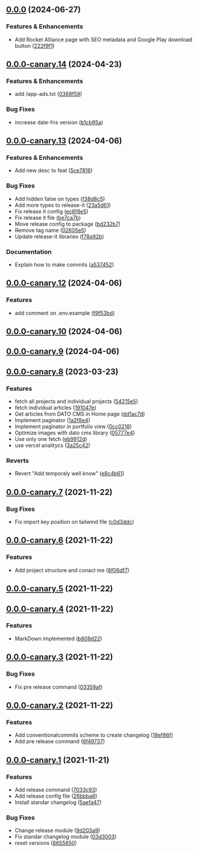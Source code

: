 

## [0.0.0](https://github.com/AugSync/AugSync/compare/0.0.0-canary.14...0.0.0) (2024-06-27)


### Features & Enhancements

* Add Rocket Alliance page with SEO metadata and Google Play download button ([222f9f1](https://github.com/AugSync/AugSync/commit/222f9f1a97e89ac9ae6cdd9f373857ee188dc410))

## [0.0.0-canary.14](https://github.com/AugSync/AugSync/compare/0.0.0-canary.13...0.0.0-canary.14) (2024-04-23)


### Features & Enhancements

* add /app-ads.txt ([0368f59](https://github.com/AugSync/AugSync/commit/0368f59077f365046eb392f7c275b69e84d99afe))


### Bug Fixes

* increase date-fns version ([b1cb95a](https://github.com/AugSync/AugSync/commit/b1cb95a6befe0d06a0b0bd9ad2a01c85dace849b))

## [0.0.0-canary.13](https://github.com/AugSync/AugSync/compare/0.0.0-canary.12...0.0.0-canary.13) (2024-04-06)


### Features & Enhancements

* Add new desc to feat ([5ce7816](https://github.com/AugSync/AugSync/commit/5ce7816bbe49ac4edc7d60f377bd45992a488f0c))


### Bug Fixes

* Add hidden false on types ([f38d8c5](https://github.com/AugSync/AugSync/commit/f38d8c5a8dae93fba51c9d51fed16b767862211a))
* Add more types to release-it ([23a5d61](https://github.com/AugSync/AugSync/commit/23a5d616f5d39e2261bfad4b2af8475dbba5177a))
* Fix release it config ([ec6f8e5](https://github.com/AugSync/AugSync/commit/ec6f8e58c78fc7e34266476a1174f2dc0ece19fa))
* Fix release it file ([be7ca7b](https://github.com/AugSync/AugSync/commit/be7ca7b8621c218c87201b8bc0d2b61f7306bf32))
* Move release config to package ([bd232b7](https://github.com/AugSync/AugSync/commit/bd232b7a4e26d374ad14026d753016bc969541fe))
* Remove tag name ([02605e5](https://github.com/AugSync/AugSync/commit/02605e5450977fda6054216b21734822b3885a15))
* Update release-it libraries ([f78a92b](https://github.com/AugSync/AugSync/commit/f78a92b16db79a9d5a66f25d010bedb936eafc4a))


### Documentation

* Explain how to make commits ([a537452](https://github.com/AugSync/AugSync/commit/a5374523cc558fd8e0a444539e84f47ebdf12abb))

## [0.0.0-canary.12](https://github.com/AugSync/AugSync/compare/0.0.0-canary.11...0.0.0-canary.12) (2024-04-06)


### Features

* add comment on .env.example ([f9f53bd](https://github.com/AugSync/AugSync/commit/f9f53bd862059c0e426a674b398e3651b5a4d6b0))



## [0.0.0-canary.10](https://github.com/AugSync/AugSync/compare/0.0.0-canary.9...0.0.0-canary.10) (2024-04-06)

## [0.0.0-canary.9](https://github.com/AugSync/AugSync/compare/0.0.0-canary.8...0.0.0-canary.9) (2024-04-06)

## [0.0.0-canary.8](https://github.com/AugSync/AugSync/compare/0.0.0-canary.7...0.0.0-canary.8) (2023-03-23)


### Features

* fetch all projects and individual projects ([54215e5](https://github.com/AugSync/AugSync/commit/54215e5f0854c97378d5d72b3b8e4f86bae3720b))
* fetch individual articles ([191047e](https://github.com/AugSync/AugSync/commit/191047eb052bf4caf59e56b10ab0a9a474c7a1b7))
* Get articles from DATO CMS in Home page ([dd1ac7d](https://github.com/AugSync/AugSync/commit/dd1ac7d9cde88deecb7cd1600e2505f002d45f52))
* Implement paginator ([1a2f8e4](https://github.com/AugSync/AugSync/commit/1a2f8e4084f01d3ac8594d5ce5dc2191f94ec564))
* Implement paginator in portfolio view ([0cc0218](https://github.com/AugSync/AugSync/commit/0cc0218247872809a5c43555f093e1a8dc6a97be))
* Optimize images with dato cms library ([05777e4](https://github.com/AugSync/AugSync/commit/05777e485b306a5610cc1237e711856225fec068))
* Use only one fetch ([eb9912d](https://github.com/AugSync/AugSync/commit/eb9912dd0d32bf74beb04ba15234c2c816d12f9b))
* use vercel analitycs ([3a25c42](https://github.com/AugSync/AugSync/commit/3a25c422af03a698c276d49721f2dbdfc2cadac8))


### Reverts

* Revert "Add temporaly well know" ([e8c4b61](https://github.com/AugSync/AugSync/commit/e8c4b61a04b32362f5b7ddeefec2121ddc0d6ad1))

## [0.0.0-canary.7](https://github.com/AugSync/AugSync/compare/0.0.0-canary.6...0.0.0-canary.7) (2021-11-22)


### Bug Fixes

* Fix import key position on tailwind file ([c0d3ddc](https://github.com/AugSync/AugSync/commit/c0d3ddc1db017f1f229e322575de569dcb6f1739))

## [0.0.0-canary.6](https://github.com/AugSync/AugSync/compare/0.0.0-canary.5...0.0.0-canary.6) (2021-11-22)


### Features

* Add project structure and conact me ([8f06df7](https://github.com/AugSync/AugSync/commit/8f06df726b566bbe41eb54310a4761d8c5c289f2))

## [0.0.0-canary.5](https://github.com/AugSync/AugSync/compare/0.0.0-canary.4...0.0.0-canary.5) (2021-11-22)

## [0.0.0-canary.4](https://github.com/AugSync/AugSync/compare/0.0.0-canary.3...0.0.0-canary.4) (2021-11-22)


### Features

* MarkDown implemented ([b808d22](https://github.com/AugSync/AugSync/commit/b808d2236e003cfc467bf38b383077a57ad981d0))

## [0.0.0-canary.3](https://github.com/AugSync/AugSync/compare/0.0.0-canary.2...0.0.0-canary.3) (2021-11-22)


### Bug Fixes

* Fix pre release command ([03359af](https://github.com/AugSync/AugSync/commit/03359af0b34aa08d6ca1e81f12c7baaa43b19ff0))

## [0.0.0-canary.2](https://github.com/AugSync/AugSync/compare/0.0.0-canary.1...0.0.0-canary.2) (2021-11-22)


### Features

* Add conventionalcommits scheme to create changelog ([18ef86f](https://github.com/AugSync/AugSync/commit/18ef86fc5f123f53501833b4b79bb3a8facedc81))
* Add pre release command ([6f49737](https://github.com/AugSync/AugSync/commit/6f497373cf1161a27a700e9c8183a09b555dc4bb))

## [0.0.0-canary.1](https://github.com/AugSync/AugSync/compare/0.0.0-canary.1...0.0.0-canary.2) (2021-11-21)


### Features

* Add release command ([7033c93](https://github.com/AugSync/AugSync/commit/7033c93594c672fc290ee88abbce616a63eb678c))
* Add release config file ([26bbba6](https://github.com/AugSync/AugSync/commit/26bbba64841b1fcddd1da3c2c92dea333ef98234))
* Install standar changelog ([5aefa47](https://github.com/AugSync/AugSync/commit/5aefa470959fd090cb1ef0a0870abb1f38041b1e))


### Bug Fixes

* Change release module ([9d203a9](https://github.com/AugSync/AugSync/commit/9d203a99fb3843af73dcf29d6a188dfcde048238))
* Fix standar changelog module ([03d3003](https://github.com/AugSync/AugSync/commit/03d3003bf81b647ce2128fd872fb827c550d572f))
* reset versions ([6655650](https://github.com/AugSync/AugSync/commit/66556507f8284e86bccb4c7374f5d0cfc885735d))
